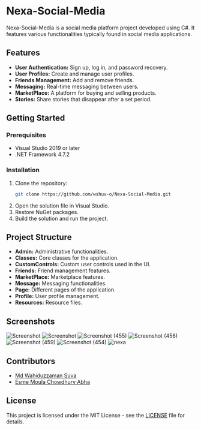 # Nexa-Social-Media

Nexa-Social-Media is a social media platform project developed using C#. It features various functionalities typically found in social media applications.

## Features
- **User Authentication:** Sign up, log in, and password recovery.
- **User Profiles:** Create and manage user profiles.
- **Friends Management:** Add and remove friends.
- **Messaging:** Real-time messaging between users.
- **MarketPlace:** A platform for buying and selling products.
- **Stories:** Share stories that disappear after a set period.

## Getting Started

### Prerequisites
- Visual Studio 2019 or later
- .NET Framework 4.7.2

### Installation
1. Clone the repository:
    ```bash
    git clone https://github.com/wshuv-o/Nexa-Social-Media.git
    ```
2. Open the solution file in Visual Studio.
3. Restore NuGet packages.
4. Build the solution and run the project.

## Project Structure
- **Admin:** Administrative functionalities.
- **Classes:** Core classes for the application.
- **CustomControls:** Custom user controls used in the UI.
- **Friends:** Friend management features.
- **MarketPlace:** Marketplace features.
- **Message:** Messaging functionalities.
- **Page:** Different pages of the application.
- **Profile:** User profile management.
- **Resources:** Resource files.

## Screenshots
![Screenshot](https://github.com/wshuv-o/Nexa-Social-Media/blob/master/Screenshot%20(455).png)
![Screenshot](https://github.com/wshuv-o/Nexa-Social-Media/blob/master/Screenshot%20(456).png)
![Screenshot (455)](https://github.com/wshuv-o/Nexa-Social-Media/assets/100506316/7b7b8a9a-9299-44a0-80d5-97c5f9c3002e)
![Screenshot (456)](https://github.com/wshuv-o/Nexa-Social-Media/assets/100506316/b2a5f451-82e7-4372-899f-214c22a000d8)
![Screenshot (459)](https://github.com/wshuv-o/Nexa-Social-Media/assets/100506316/548b3b0f-3456-45f6-9bec-e8cc13c5a912)
![Screenshot (454)](https://github.com/wshuv-o/Nexa-Social-Media/assets/100506316/45a60e7d-ba04-4849-a9d9-51915ce7f3aa)
![nexa](https://github.com/wshuv-o/Nexa-Social-Media/assets/100506316/0f5c85ca-2c65-46c0-be69-8a8513100f44)

## Contributors
- [Md Wahiduzzaman Suva](https://github.com/wshuv-o)
- [Esme Moula Chowdhury Abha](https://github.com/EsmeAbha)
## License
This project is licensed under the MIT License - see the [LICENSE](LICENSE) file for details.
